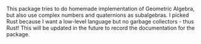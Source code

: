 This package tries to do homemade implementation of Geometric Algebra, but also use complex numbers and quaternions as subalgebras. I picked Rust because I want a low-level language but no garbage collectors - thus Rust! This will be updated in the future to record the documentation for the package. 